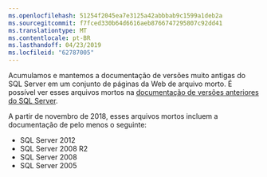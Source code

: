 ```yaml
---
ms.openlocfilehash: 51254f2045ea7e3125a42abbbab9c1599a1deb2a
ms.sourcegitcommit: f7fced330b64d6616aeb8766747295807c92dd41
ms.translationtype: MT
ms.contentlocale: pt-BR
ms.lasthandoff: 04/23/2019
ms.locfileid: "62787005"
---
```



Acumulamos e mantemos a documentação de versões muito antigas do SQL Server em um conjunto de páginas da Web de arquivo morto. É possível ver esses arquivos mortos na [documentação de versões anteriores do SQL Server](https://docs.microsoft.com/previous-versions/sql/).

A partir de novembro de 2018, esses arquivos mortos incluem a documentação de pelo menos o seguinte:
- SQL Server 2012
- SQL Server 2008 R2
- SQL Server 2008
- SQL Server 2005

